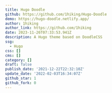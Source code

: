 ```yaml
---
title: Hugo Doodle
github: https://github.com/1hiking/Hugo-Doodle
demo: https://hugo-doodle.netlify.app/
author: 1hiking
author_link: https://github.com/1hiking
date: 2023-11-26T07:33:53.941Z
description: A Hugo theme based on DoodleCSS
ssg:
  - Hugo
css: []
cms: []
category: []
draft: false
publish_date: '2021-12-22T22:32:10Z'
update_date: '2022-02-03T16:34:07Z'
github_star: 1
github_fork: 0
---
```


